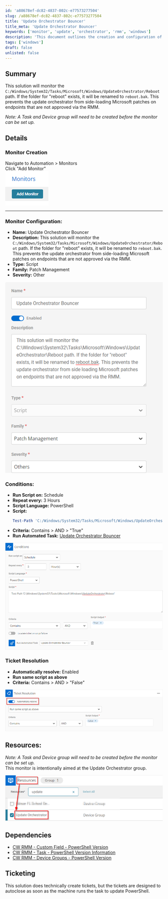 ```yaml
---
id: 'a88678ef-dc82-4837-802c-e77573277504'
slug: /a88678ef-dc82-4837-802c-e77573277504
title: 'Update Orchestrator Bouncer'
title_meta: 'Update Orchestrator Bouncer'
keywords: ['monitor', 'update', 'orchestrator', 'rmm', 'windows']
description: 'This document outlines the creation and configuration of the Update Orchestrator Bouncer monitor, which prevents unauthorized Microsoft patches from being applied by renaming the reboot folder in the Update Orchestrator path. It includes details on monitor creation, configuration, conditions, ticket resolution, and dependencies.'
tags: ['windows']
draft: false
unlisted: false
---
```


## Summary

This solution will monitor the `C:/Windows/System32/Tasks/Microsoft/Windows/UpdateOrchestrator/Reboot` path. If the folder for "reboot" exists, it will be renamed to `reboot.bak`. This prevents the update orchestrator from side-loading Microsoft patches on endpoints that are not approved via the RMM.

*Note: A Task and Device group will need to be created before the monitor can be set up.*

## Details

### Monitor Creation
Navigate to Automation > Monitors  
Click "Add Monitor"  
![Monitor Creation](../../../static/img/Update-Orchestrator-Bouncer/image_1.png)

---

### Monitor Configuration:
- **Name:** Update Orchestrator Bouncer
- **Description:** This solution will monitor the `C:/Windows/System32/Tasks/Microsoft/Windows/UpdateOrchestrator/Reboot` path. If the folder for "reboot" exists, it will be renamed to `reboot.bak`. This prevents the update orchestrator from side-loading Microsoft patches on endpoints that are not approved via the RMM.
- **Type:** Script
- **Family:** Patch Management
- **Severity:** Other

![Monitor Configuration](../../../static/img/Update-Orchestrator-Bouncer/image_2.png)

### Conditions:
- **Run Script on:** Schedule
- **Repeat every:** 3 Hours
- **Script Language:** PowerShell
- **Script:**
  ```powershell
  Test-Path 'C:/Windows/System32/Tasks/Microsoft/Windows/UpdateOrchestrator/Reboot'
  ```
- **Criteria:** Contains > AND > "True"
- **Run Automated Task:** [Update Orchestrator Bouncer](https://proval.itglue.com/5078775/docs/13460454#version=published&documentMode=view)

![Conditions](../../../static/img/Update-Orchestrator-Bouncer/image_3.png)

### Ticket Resolution
- **Automatically resolve:** Enabled
- **Run same script as above**
- **Criteria:** Contains > AND > "False"

![Ticket Resolution](../../../static/img/Update-Orchestrator-Bouncer/image_4.png)

## Resources:
*Note: A Task and Device group will need to be created before the monitor can be set up.*  
This monitor is intentionally aimed at the Update Orchestrator group.

![Resources](../../../static/img/Update-Orchestrator-Bouncer/image_5.png)

## Dependencies
- [CW RMM - Custom Field - PowerShell Version](<../custom-fields/PowerShell Version.md>)
- [CW RMM - Task - PowerShell Version Information](<../tasks/PowerShell Version Information.md>)
- [CW RMM - Device Groups - PowerShell Version](<../groups/PowerShell Version.md>)

## Ticketing
This solution does technically create tickets, but the tickets are designed to autoclose as soon as the machine runs the task to update PowerShell.




